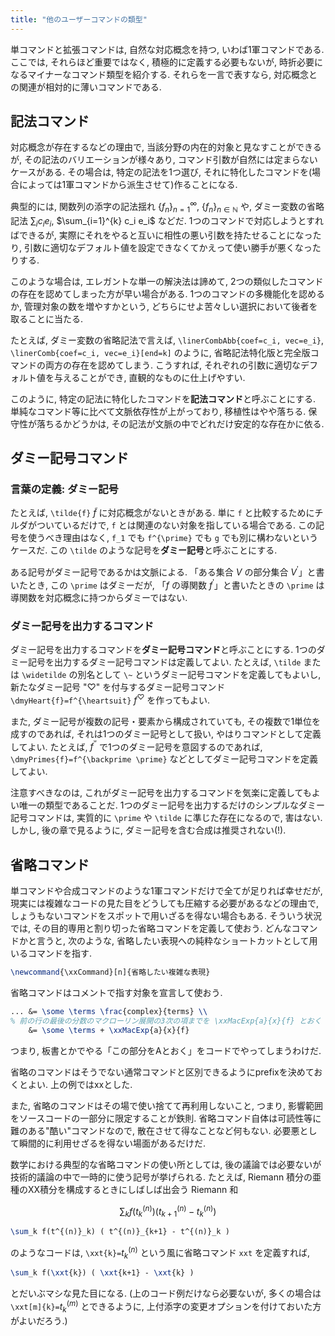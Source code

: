 ```yaml
---
title: "他のユーザーコマンドの類型"
---
```


単コマンドと拡張コマンドは, 自然な対応概念を持つ, いわば1軍コマンドである. ここでは, それらほど重要ではなく, 積極的に定義する必要もないが, 時折必要になるマイナーなコマンド類型を紹介する. それらを一言で表すなら, 対応概念との関連が相対的に薄いコマンドである.

## 記法コマンド

対応概念が存在するなどの理由で, 当該分野の内在的対象と見なすことができるが, その記法のバリエーションが様々あり, コマンド引数が自然には定まらないケースがある. その場合は, 特定の記法を1つ選び, それに特化したコマンドを(場合によっては1軍コマンドから派生させて)作ることになる.

典型的には, 関数列の添字の記法揺れ $\{f_n\}_{n=1}^{\infty}$, $\{f_n\}_{n \in \mathbb{N}}$ や, ダミー変数の省略記法 $\sum_{i} c_i e_i$, $\sum_{i=1}^{k} c_i e_i$ などだ. 1つのコマンドで対応しようとすればできるが, 実際にそれをやると互いに相性の悪い引数を持たせることになったり, 引数に適切なデフォルト値を設定できなくてかえって使い勝手が悪くなったりする.

このような場合は, エレガントな単一の解決法は諦めて, 2つの類似したコマンドの存在を認めてしまった方が早い場合がある. 1つのコマンドの多機能化を認めるか, 管理対象の数を増やすかという, どちらにせよ苦々しい選択において後者を取ることに当たる.

たとえば, ダミー変数の省略記法で言えば, `\linerCombAbb{coef=c_i, vec=e_i}`, `\linerComb{coef=c_i, vec=e_i}[end=k]` のように, 省略記法特化版と完全版コマンドの両方の存在を認めてしまう. こうすれば, それぞれの引数に適切なデフォルト値を与えることができ, 直観的なものに仕上げやすい.

このように, 特定の記法に特化したコマンドを**記法コマンド**と呼ぶことにする. 単純なコマンド等に比べて文脈依存性が上がっており, 移植性はやや落ちる. 保守性が落ちるかどうかは, その記法が文脈の中でどれだけ安定的な存在かに依る.

## ダミー記号コマンド

### 言葉の定義: ダミー記号

たとえば, `\tilde{f}` $\tilde{f}$ に対応概念がないときがある. 単に `f` と比較するためにチルダがついているだけで, `f` とは関連のない対象を指している場合である. この記号を使うべき理由はなく, `f_1` でも `f^{\prime}` でも `g` でも別に構わないというケースだ. この `\tilde` のような記号を**ダミー記号**と呼ぶことにする.

ある記号がダミー記号であるかは文脈による. 「ある集合 $V$ の部分集合 $V^{\prime}$」と書いたとき, この `\prime` はダミーだが, 「$f$ の導関数 $f^{\prime}$」と書いたときの `\prime` は導関数を対応概念に持つからダミーではない.

### ダミー記号を出力するコマンド

ダミー記号を出力するコマンドを**ダミー記号コマンド**と呼ぶことにする.
1つのダミー記号を出力するダミー記号コマンドは定義してよい.
たとえば, `\tilde` または `\widetilde` の別名として `\~` というダミー記号コマンドを定義してもよいし, 新たなダミー記号 "$\heartsuit$" を付与するダミー記号コマンド `\dmyHeart{f}=f^{\heartsuit}` $f^{\heartsuit}$ を作ってもよい.

また, ダミー記号が複数の記号・要素から構成されていても, その複数で1単位を成すのであれば, それは1つのダミー記号として扱い, やはりコマンドとして定義してよい. たとえば, $f^{\backprime \prime}$ で1つのダミー記号を意図するのであれば, `\dmyPrimes{f}=f^{\backprime \prime}` などとしてダミー記号コマンドを定義してよい.

注意すべきなのは, これがダミー記号を出力するコマンドを気楽に定義してもよい唯一の類型であることだ. 1つのダミー記号を出力するだけのシンプルなダミー記号コマンドは, 実質的に `\prime` や `\tilde` に準じた存在になるので, 害はない. しかし, 後の章で見るように, ダミー記号を含む合成は推奨されない(!).

## 省略コマンド

単コマンドや合成コマンドのような1軍コマンドだけで全てが足りれば幸せだが, 現実には複雑なコードの見た目をどうしても圧縮する必要があるなどの理由で, しょうもないコマンドをスポットで用いざるを得ない場合もある. そういう状況では, その目的専用と割り切った省略コマンドを定義して使おう. どんなコマンドかと言うと, 次のような, 省略したい表現への純粋なショートカットとして用いるコマンドを指す.

```tex
\newcommand{\xxCommand}[n]{省略したい複雑な表現}
```

省略コマンドはコメントで指す対象を宣言して使おう.

```tex
... &= \some \terms \frac{complex}{terms} \\
% 前の行の最後の分数のマクローリン展開の3次の項までを \xxMacExp{a}{x}{f} とおく
    &= \some \terms + \xxMacExp{a}{x}{f}
```

つまり, 板書とかでやる「この部分をAとおく」をコードでやってしまうわけだ.

省略のコマンドはそうでない通常コマンドと区別できるようにprefixを決めておくとよい. 上の例ではxxとした.

また, 省略のコマンドはその場で使い捨てて再利用しないこと, つまり, 影響範囲をソースコードの一部分に限定することが鉄則. 省略コマンド自体は可読性等に難のある"酷い"コマンドなので, 散在させて得なことなど何もない. 必要悪として瞬間的に利用せざるを得ない場面があるだけだ.

数学における典型的な省略コマンドの使い所としては, 後の議論では必要ないが技術的議論の中で一時的に使う記号が挙げられる. たとえば, Riemann 積分の亜種のXX積分を構成するときにしばしば出会う Riemann 和

$$\sum_k f(t^{(n)}_k) ( t^{(n)}_{k+1} - t^{(n)}_k )$$

```tex
\sum_k f(t^{(n)}_k) ( t^{(n)}_{k+1} - t^{(n)}_k )
```

のようなコードは, `\xxt{k}=`$t^{(n)}_k$ という風に省略コマンド `xxt` を定義すれば,

```tex
\sum_k f(\xxt{k}) ( \xxt{k+1} - \xxt{k} )
```

とだいぶマシな見た目になる. (上のコード例だけなら必要ないが, 多くの場合は `\xxt[m]{k}=`$t^{(m)}_{k}$ とできるように, 上付添字の変更オプションを付けておいた方がよいだろう.)
